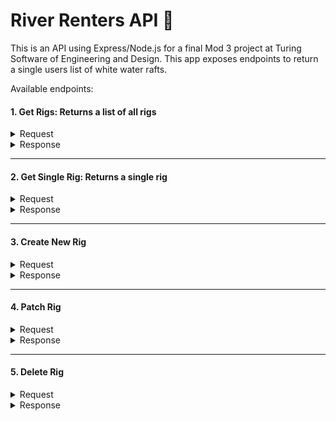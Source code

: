 # River Renters API 🛶

This is an API using Express/Node.js for a final Mod 3 project at Turing Software of Engineering and Design.
This app exposes endpoints to return a single users list of white water rafts.

Available endpoints:

#### 1. Get Rigs: Returns a list of all rigs

<details>
  <summary> Request </summary>
  
  *GET `http://localhost:3000/api/v1/rigs`*
  
  </details>
  
  <details>
    <summary> Response </summary>
  
```  
 {
  [
  {
    id: 1,
    status: "available",
    name: "NRS Expedition-136 - fully rigged",
    brand: "NRS",
    type: "Multi-day",
    cost: 195,
    rentStartDate: "",
    rentEndDate: "",
    description:
      "The 13 ft 6in NRS E-136 plays like a 13' boat and works like a 14' boat. Its aggressive rocker and wide stance make it fun but dependable in the rapids. Great for fishing, overnights and just seeking thrills.",
    photoId: "exampleImage.png",
  },
  {
    id: 2,
    status: "available",
    name: "NRS Expedition-136 - fully rigged",
    brand: "NRS",
    type: "Multi-day",
    cost: 195,
    rentStartDate: "",
    rentEndDate: "",
    description:
      "The 13 ft 6in NRS E-136 plays like a 13' boat and works like a 14' boat. Its aggressive rocker and wide stance make it fun but dependable in the rapids. Great for fishing, overnights and just seeking thrills.",
    photoId: "exampleImage.png",
  },
  ... etc
  ]
}

```
</details>

---

####  2. Get Single Rig: Returns a single rig

<details>
  <summary> Request </summary>

  *GET `http://localhost:3000/api/v1/rigs/1`*

  </details>

  <details>
    <summary> Response </summary>

```

{
  id: 1,
  status: "available",
  name: "NRS Expedition-136 - fully rigged",
  brand: "NRS",
  type: "Multi-day",
  cost: 195,
  rentStartDate: "",
  rentEndDate: "",
  description:
  "The 13 ft 6in NRS E-136 plays like a 13' boat and works like a 14' boat. Its aggressive rocker and wide stance make it fun but dependable in the rapids. Great for fishing, overnights and just seeking thrills.",
  photoId: "exampleImage.png"
}

```
</details>

---

  #### 3. Create New Rig

<details>
  <summary> Request </summary>

  *POST `http://localhost:3000/api/v1/rigs`*

```

{
  "name": "Maravia 14X24 Cataraft - fully rigged",
  "brand": "Maravia",
  "type": "Multi-day",
  "cost": 150,
  "description": "Smooth curved bow and stern profiles on this highly maneuverable cataraft cut the water more like a hard hull and gives better handling characteristics.",
  "photoId": "exampleImage.png"
}

```
</details>

<details>
  <summary> Response </summary>

```

{
  id: 5749006037252849,
  status: "available",
  name: "Maravia 14X24 Cataraft - fully rigged",
  brand: "Maravia",
  type: "Multi-day",
  cost: 150,
  rentStartDate: "",
  rentEndDate: "",
  description:
  "Smooth curved bow and stern profiles on this highly maneuverable cataraft cut the water more like a hard hull and gives better handling characteristics.",
  photoId: "exampleImage.png",
}

```
</details>

---

  #### 4. Patch Rig

<details>
  <summary> Request </summary>

  *Patch `http://localhost:3000/api/v1/rigs/5749006037252849`*

```

{
  status: "rented",
  rentStartDate: "06.27.2022",
  rentEndDate: "07.04.2022"
}

```
</details>

<details>
  <summary> Response </summary>

```

{
  id: 5749006037252849,
  status: "rented",
  name: "Maravia 14X24 Cataraft - fully rigged",
  brand: "Maravia",
  type: "Multi-day",
  cost: 150,
  rentStartDate: "06.27.2022",
  rentEndDate: "07.04.2022",
  description:
  "Smooth curved bow and stern profiles on this highly maneuverable cataraft cut the water more like a hard hull and gives better handling characteristics.",
  photoId: "exampleImage.png",
}

```
</details>

---

  #### 5. Delete Rig

<details>
  <summary> Request </summary>

  *Delete `http://localhost:3000/api/v1/rigs/1`*

</details>

<details>
  <summary> Response </summary>

```

{
  [
    {
    id: 2,
    status: "available",
    name: "NRS Expedition-136 - fully rigged",
    brand: "NRS",
    type: "Multi-day",
    cost: 195,
    rentStartDate: "",
    rentEndDate: "",
    description:
    "The 13 ft 6in NRS E-136 plays like a 13' boat and works like a 14' boat. Its aggressive rocker and wide stance make it fun but dependable in the rapids. Great for fishing, overnights and just seeking thrills.",
    photoId: "exampleImage.png",
    },
  ... etc
  ]
}

```
</details>

